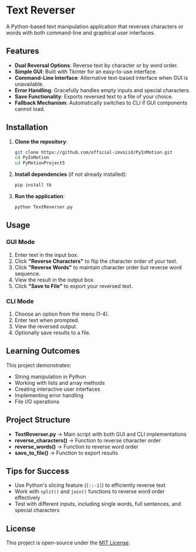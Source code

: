 # Text Reverser

A Python-based text manipulation application that reverses characters or words with both command-line and graphical user interfaces.

## Features

- **Dual Reversal Options**: Reverse text by character or by word order.
- **Simple GUI**: Built with Tkinter for an easy-to-use interface.
- **Command-Line Interface**: Alternative text-based interface when GUI is unavailable.
- **Error Handling**: Gracefully handles empty inputs and special characters.
- **Save Functionality**: Exports reversed text to a file of your choice.
- **Fallback Mechanism**: Automatically switches to CLI if GUI components cannot load.

## Installation

1. **Clone the repository**:
   ```sh
   git clone https://github.com/official-imvoiid/PyInMotion.git
   cd PyInMotion
   cd PyMotionProject5
   ```

2. **Install dependencies** (if not already installed):
   ```sh
   pip install tk
   ```

3. **Run the application**:
   ```sh
   python TextReverser.py
   ```

## Usage

### GUI Mode
1. Enter text in the input box.
2. Click **"Reverse Characters"** to flip the character order of your text.
3. Click **"Reverse Words"** to maintain character order but reverse word sequence.
4. View the result in the output box.
5. Click **"Save to File"** to export your reversed text.

### CLI Mode
1. Choose an option from the menu (1-4).
2. Enter text when prompted.
3. View the reversed output.
4. Optionally save results to a file.

## Learning Outcomes

This project demonstrates:
- String manipulation in Python
- Working with lists and array methods
- Creating interactive user interfaces
- Implementing error handling
- File I/O operations

## Project Structure

- **TextReverser.py** → Main script with both GUI and CLI implementations
- **reverse_characters()** → Function to reverse character order
- **reverse_words()** → Function to reverse word order
- **save_to_file()** → Function to export results

## Tips for Success

- Use Python's slicing feature (`[::-1]`) to efficiently reverse text
- Work with `split()` and `join()` functions to reverse word order effectively
- Test with different inputs, including single words, full sentences, and special characters

## License

This project is open-source under the [MIT License](LICENSE).